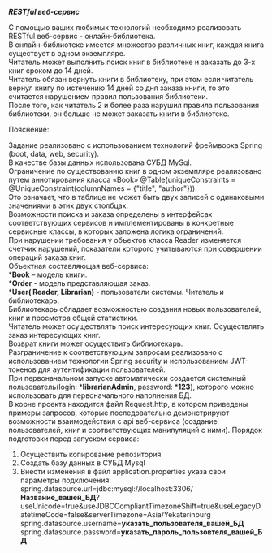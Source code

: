 ***RESTful веб-сервис***

С помощью ваших любимых технологий необходимо реализовать RESTful веб-сервис - онлайн-библиотека.  
В онлайн-библиотеке имеется множество различных книг, каждая книга существует в одном экземпляре.  
Читатель может выполнить поиск книг в библиотеке и заказать до 3-х книг сроком до 14 дней.  
Читатель обязан вернуть книги в библиотеку, при этом если читатель вернул книгу по истечению 14 дней со дня заказа книги, то это считается нарушением правил пользования библиотеки.  
После того, как читатель 2 и более раза нарушил правила пользования библиотеки, он больше не может заказать книги в библиотеке.  

Пояснение:

Задание реализовано с использованием технологий фреймворка Spring (boot, data, web, security).  
В качестве базы данных использована СУБД MySql.  
Ограничение по существованию книг в одном экземпляре реализовано путем аннотирования класса «Book» @Table(uniqueConstraints = @UniqueConstraint(columnNames = {"title", "author"})).  
Это означает, что в таблице не может быть двух записей с одинаковыми значениями в этих двух столбцах.  
Возможности поиска и заказа определены в интерфейсах соответствующих сервисов и имплементированы в конкретные сервисные классы, в которых заложена логика ограничений.  
При нарушении требования у объектов класса Reader изменяется счетчик нарушений, показатели которого учитываются при совершении операций заказа книг.  
Объектная составляющая веб-сервиса:  
***Book** – модель книги.  
***Order** - модель представляющая заказ.  
***User( Reader, Librarian)** - пользователи системы. Читатель и библиотекарь.  
Библиотекарь обладает возможностью создания новых пользователей, книг и просмотра общей статистики.  
Читатель может осуществлять поиск интересующих книг. Осуществлять заказ интересующих книг.  
Возврат книги может осуществить библиотекарь.  
Разграничение к соответствующим запросам реализовано с использованием технологии Spring security и использованием JWT-токенов для аутентификации пользователей.  
При первоначальном запуске автоматически создается системный пользователь(login: ***librarianAdmin**, password: ***123**), которого можно использовать для первоначального наполнения БД.  
В корне проекта находится файл Request.http, в котором приведены примеры запросов, которые последовательно демонстрируют возможности взаимодействия  с api веб-сервиса (создание пользователей, книг и соответствующих манипуляций с ними).
Порядок подготовки перед запуском сервиса:
1.	Осуществить копирование репозитория
2.	Создать базу данных в СУБД Mysql
3.	Внести изменения в файл application.properties указа свои параметры подключения:
spring.datasource.url=jdbc:mysql://localhost:3306/**Название_вашей_БД**?useUnicode=true&useJDBCCompliantTimezoneShift=true&useLegacyDatetimeCode=false&serverTimezone=Asia/Yekaterinburg  
spring.datasource.username=**указать_пользователя_вашей_БД**  
spring.datasource.password=**указать_пароль_пользовтеля_вашей_БД**
